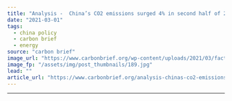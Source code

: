 ```yaml
---
title: "Analysis -  China’s CO2 emissions surged 4% in second half of 2020"
date: "2021-03-01"
tags: 
  - china policy
  - carbon brief
  - energy
source: "carbon brief"
image_url: "https://www.carbonbrief.org/wp-content/uploads/2021/03/factory-workers-in-tongcheng-city-china-2EM1ADR-107x71.jpg"
image_fp: "/assets/img/post_thumbnails/189.jpg"
lead: ""
article_url: "https://www.carbonbrief.org/analysis-chinas-co2-emissions-surged-4-in-second-half-of-2020"
---
```


---
